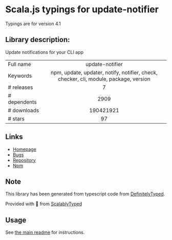 
# Scala.js typings for update-notifier

Typings are for version 4.1

## Library description:
Update notifications for your CLI app

|                    |                 |
| ------------------ | :-------------: |
| Full name          | update-notifier |
| Keywords           | npm, update, updater, notify, notifier, check, checker, cli, module, package, version |
| # releases         | 7 |
| # dependents       | 2909 |
| # downloads        | 190421921 |
| # stars            | 97 |

## Links
- [Homepage](https://github.com/yeoman/update-notifier#readme)
- [Bugs](https://github.com/yeoman/update-notifier/issues)
- [Repository](https://github.com/yeoman/update-notifier)
- [Npm](https://www.npmjs.com/package/update-notifier)
    


## Note
This library has been generated from typescript code from [DefinitelyTyped](https://definitelytyped.org).

Provided with :purple_heart: from [ScalablyTyped](https://github.com/oyvindberg/ScalablyTyped)

## Usage
See [the main readme](../../readme.md) for instructions.



